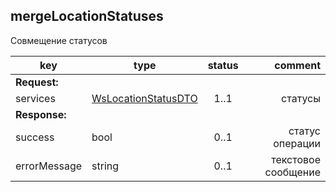 ## mergeLocationStatuses

Совмещение статусов

key | type | status | comment
--- | ---- | :----: | ---:
**Request:** | | |
services | [WsLocationStatusDTO](#wslocationstatusdto) | 1..1 | статусы
**Response:** | | |
sucсess | bool | 0..1 | статус операции
errorMessage | string | 0..1 | текстовое сообщение
